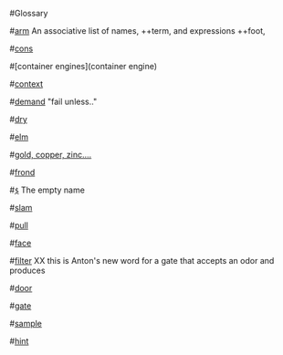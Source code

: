 #Glossary 

#[arm]()
An associative list of names, ++term, and expressions ++foot,

#[cons]()

#[container engines](container engine)

#[context](context)

#[demand](demand) "fail unless.."

#[dry](dry)

#[elm](elm)

#[gold, copper, zinc....]()

#[frond](#frond)

#[`$`](#buc) The empty name

#[slam](#slam)

#[pull](#pull)

#[face](#face)

#[filter](#filter) XX this is Anton's new word for a gate that accepts an odor and produces 

#[door](#door)

#[gate](#gate)

#[sample]()

#[hint]()

